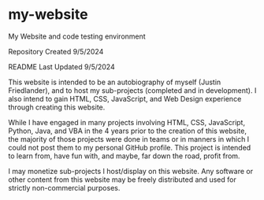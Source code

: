 # my-website
My Website and code testing environment

Repository Created 9/5/2024

README Last Updated 9/5/2024 

This website is intended to be an autobiography of myself (Justin Friedlander), and to host my sub-projects (completed and in development). I also intend to gain HTML, CSS, JavaScript, and Web Design experience through creating this website.

While I have engaged in many projects involving HTML, CSS, JavaScript, Python, Java, and VBA in the 4 years prior to the creation of this website, the majority of those projects were done in teams or in manners in which I could not post them to my personal GitHub profile. This project is intended to learn from, have fun with, and maybe, far down the road, profit from.

I may monetize sub-projects I host/display on this website. Any software or other content from this website may be freely distributed and used for strictly non-commercial purposes.
